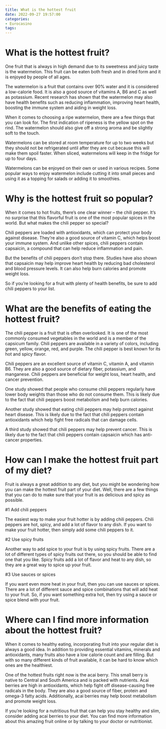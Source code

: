 ```yaml
---
title: What is the hottest fruit
date: 2022-09-27 19:57:00
categories:
- Eurocasino
tags:
---
```



#  What is the hottest fruit?

One fruit that is always in high demand due to its sweetness and juicy taste is the watermelon. This fruit can be eaten both fresh and in dried form and it is enjoyed by people of all ages.

The watermelon is a fruit that contains over 90% water and it is considered a low-calorie food. It is also a good source of vitamins A, B6 and C as well as potassium. Recent research has shown that the watermelon may also have health benefits such as reducing inflammation, improving heart health, boosting the immune system and aiding in weight loss.

When it comes to choosing a ripe watermelon, there are a few things that you can look for. The first indication of ripeness is the yellow spot on the rind. The watermelon should also give off a strong aroma and be slightly soft to the touch.

Watermelons can be stored at room temperature for up to two weeks but they should not be refrigerated until after they are cut because this will make them spoil faster. When sliced, watermelons will keep in the fridge for up to four days.

Watermelons can be enjoyed on their own or used in various recipes. Some popular ways to enjoy watermelon include cutting it into small pieces and using it as a topping for salads or adding it to smoothies.

#  Why is the hottest fruit so popular?

When it comes to hot fruits, there’s one clear winner – the chili pepper. It’s no surprise that this flavorful fruit is one of the most popular spices in the world. But what makes the chili pepper so special?

Chili peppers are loaded with antioxidants, which can protect your body against disease. They’re also a good source of vitamin C, which helps boost your immune system. And unlike other spices, chili peppers contain capsaicin, a compound that can help reduce inflammation and pain.

But the benefits of chili peppers don’t stop there. Studies have also shown that capsaicin may help improve heart health by reducing bad cholesterol and blood pressure levels. It can also help burn calories and promote weight loss.

So if you’re looking for a fruit with plenty of health benefits, be sure to add chili peppers to your list.

#  What are the benefits of eating the hottest fruit?

The chili pepper is a fruit that is often overlooked. It is one of the most commonly consumed vegetables in the world and is a member of the capsicum family. Chili peppers are available in a variety of colors, including green, yellow, orange, red, and purple. The chili pepper is best known for its hot and spicy flavor.

Chili peppers are an excellent source of vitamin C, vitamin A, and vitamin B6. They are also a good source of dietary fiber, potassium, and manganese. Chili peppers are beneficial for weight loss, heart health, and cancer prevention.

One study showed that people who consume chili peppers regularly have lower body weights than those who do not consume them. This is likely due to the fact that chili peppers boost metabolism and help burn calories.

Another study showed that eating chili peppers may help protect against heart disease. This is likely due to the fact that chili peppers contain antioxidants which help fight free radicals that can damage cells.

A third study showed that chili peppers may help prevent cancer. This is likely due to the fact that chili peppers contain capsaicin which has anti-cancer properties.

#  How can I make the hottest fruit part of my diet?

Fruit is always a great addition to any diet, but you might be wondering how you can make the hottest fruit part of your diet. Well, there are a few things that you can do to make sure that your fruit is as delicious and spicy as possible.

#1 Add chili peppers

The easiest way to make your fruit hotter is by adding chili peppers. Chili peppers are hot, spicy, and add a lot of flavor to any dish. If you want to make your fruit hotter, then simply add some chili peppers to it.

#2 Use spicy fruits

Another way to add spice to your fruit is by using spicy fruits. There are a lot of different types of spicy fruits out there, so you should be able to find one that you like. Spicy fruits add a lot of flavor and heat to any dish, so they are a great way to spice up your fruit.

#3 Use sauces or spices

If you want even more heat in your fruit, then you can use sauces or spices. There are a lot of different sauce and spice combinations that will add heat to your fruit. So, if you want something extra hot, then try using a sauce or spice blend with your fruit.

#  Where can I find more information about the hottest fruit?

When it comes to healthy eating, incorporating fruit into your regular diet is always a good idea. In addition to providing essential vitamins, minerals and antioxidants, many fruits also have a low calorie count and are filling. But with so many different kinds of fruit available, it can be hard to know which ones are the healthiest.

One of the hottest fruits right now is the acai berry. This small berry is native to Central and South America and is packed with nutrients. Acai berries are high in antioxidants, which help fight off disease-causing free radicals in the body. They are also a good source of fiber, protein and omega-3 fatty acids. Additionally, acai berries may help boost metabolism and promote weight loss.

If you’re looking for a nutritious fruit that can help you stay healthy and slim, consider adding acai berries to your diet. You can find more information about this amazing fruit online or by talking to your doctor or nutritionist.